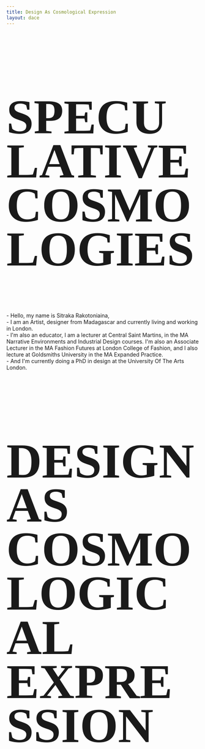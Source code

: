 ```yaml
---
title: Design As Cosmological Expression
layout: dace
---
```


<section data-state=h1 data-background-image="assets/imgs/hiragasy_2.jpg">
 <style>.h1 header:after { content: "Sitraka Rakotoniaina — @sitraka___ / sitraka@vvfa.space"; }</style>
    <h1 class="NT" style="font-family:'picnic' !important;text-transform: uppercase !important;line-height: 0.9;font-size: 8rem !important;" >Speculative<br>Cosmologies</h1>

<aside class="notes">
    - Hello, my name is Sitraka Rakotoniaina,<br>
    - I am an Artist, designer from Madagascar and currently living and working in London.<br>
    - I'm also an educator, I am a lecturer at Central Saint Martins, in the MA Narrative Environments and Industrial Design courses. I'm also an Associate Lecturer in the MA Fashion Futures at London College of Fashion, and I also lecture at Goldsmiths University in the MA Expanded Practice.<br>
    - And I'm currently doing a PhD in design at the University Of The Arts London.<br>
  </aside>
</section>

<section data-state=h1 data-background-image="assets/imgs/hiragasy_2.jpg">
    <h1 class="NT" style="font-family:'mythos' !important;text-transform: uppercase !important;line-height: 0.9;font-size: 8rem !important;" >DESIGN AS<br>COSMOLOGICAL EXPRESSION</h1>

<aside class="notes">

  </aside>
</section>